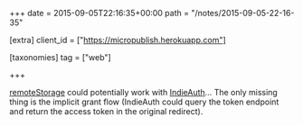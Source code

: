 +++
date = 2015-09-05T22:16:35+00:00
path = "/notes/2015-09-05-22-16-35"

[extra]
client_id = ["https://micropublish.herokuapp.com"]

[taxonomies]
tag = ["web"]

+++

<p><a href="https://remotestorage.io">remoteStorage</a> could potentially work with <a href="https://indieauth.com">IndieAuth</a>… The only missing thing is the implicit grant flow (IndieAuth could query the token endpoint and return the access token in the original redirect).</p>